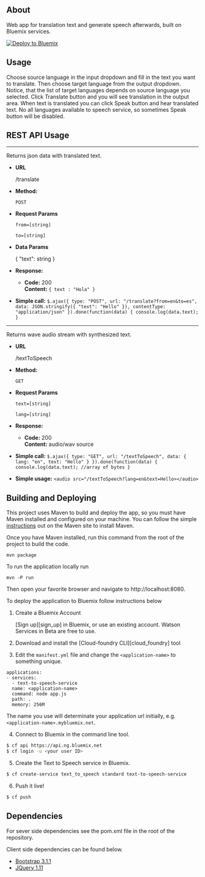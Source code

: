 ## About

Web app for translation text and generate speech afterwards, built on Bluemix services.

[![Deploy to Bluemix](https://bluemix.net/deploy/button.png)](https://bluemix.net/deploy)

## Usage

Choose source language in the input dropdown and fill in the text you want to translate. Then choose target language from the output dropdown. 
Notice, that the list of target languages depends on source language you selected. Click Translate button and you will see translation in the output area.
When text is translated you can click Speak button and hear translated text. No all languages available to speech service, so sometimes Speak button will be disabled.

## REST API Usage

----
  Returns json data with translated text.

* **URL**

  /translate

* **Method:**

  `POST`
  
*  **Request Params**
 
   `from=[string]`
   
   `to=[string]`

* **Data Params**

  {
    "text": string
  }

* **Response:**

  * **Code:** 200 <br />
    **Content:** `{ text : "Hola" }`
    
* **Simple call:**
    `$.ajax({
      type: "POST",
      url: "/translate?from=en&to=es",
      data: JSON.stringify({
                "text": "Hello"
            }),
      contentType: "application/json"
    }).done(function(data) {
        console.log(data.text);
    }`
    
----
  Returns wave audio stream with synthesized text.

* **URL**

  /textToSpeech

* **Method:**

  `GET`
  
*  **Request Params**
 
   `text=[string]`
   
   `lang=[string]`

* **Response:**

  * **Code:** 200 <br />
    **Content:** audio/wav source
    
* **Simple call:**
    `$.ajax({
      type: "GET",
      url: "/textToSpeech",
      data: {
        lang: "en",
        text: "Hello"
      }
    }).done(function(data) {
        console.log(data.text); //array of bytes
    }`
* **Simple usage:**
    `<audio src="/textToSpeech?lang=en&text=Hello></audio>`

## Building and Deploying

This project uses Maven to build and deploy the app, so you must have Maven installed and configured on
your machine.  You can follow the simple [instructions](http://maven.apache.org/download.cgi) out on the 
Maven site to install Maven.

Once you have Maven installed, run this command from the root of the project to build the code.

    mvn package

To run the application locally run

    mvn -P run

Then open your favorite browser and navigate to http://localhost:8080.

To deploy the application to Bluemix follow instructions below

1. Create a Bluemix Account

    [Sign up][sign_up] in Bluemix, or use an existing account. Watson Services in Beta are free to use.

2. Download and install the [Cloud-foundry CLI][cloud_foundry] tool

3. Edit the `manifest.yml` file and change the `<application-name>` to something unique.
  ```none
  applications:
  - services:
    - text-to-speech-service
    name: <application-name>
    command: node app.js
    path: .
    memory: 256M
  ```
  The name you use will determinate your application url initially, e.g. `<application-name>.mybluemix.net`.

4. Connect to Bluemix in the command line tool.
  ```sh
  $ cf api https://api.ng.bluemix.net
  $ cf login -u <your user ID>
  ```

5. Create the Text to Speech service in Bluemix.
  ```sh
  $ cf create-service text_to_speech standard text-to-speech-service
  ```

6. Push it live!
  ```sh
  $ cf push
  ```
## Dependencies

For sever side dependencies see the pom.xml file in the root of the repository.

Client side dependencies can be found below.

* [Bootstrap 3.1.1](http://getbootstrap.com/)
* [JQuery 1.11](http://jquery.com/)